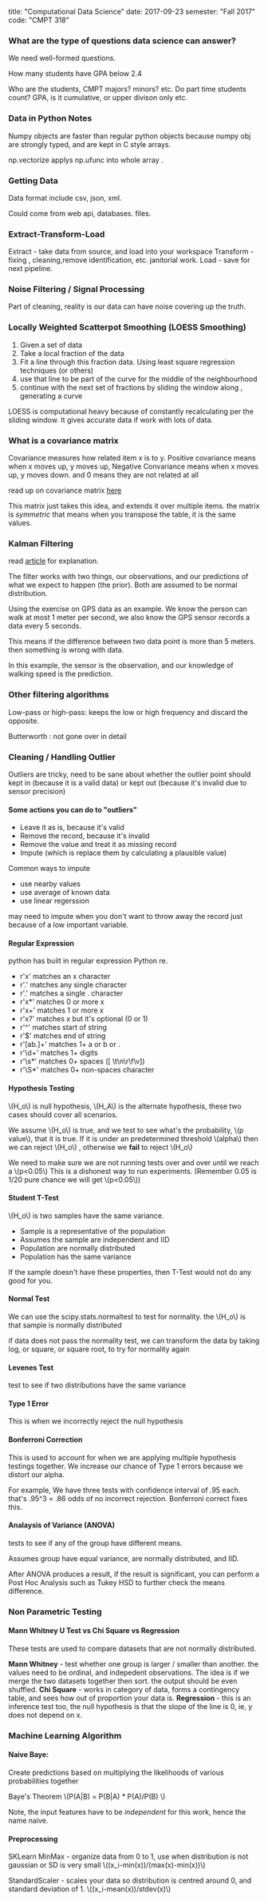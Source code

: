 title: "Computational Data Science"
date: 2017-09-23
semester: "Fall 2017"
code: "CMPT 318"

### What are the type of questions data science can answer?
We need well-formed questions.

How many students have GPA below 2.4 

Who are the students, CMPT majors? minors? etc. 
Do part time students count? 
GPA, is it cumulative, or upper divison only etc. 

### Data in Python Notes 

Numpy objects are faster than regular python objects because numpy obj are strongly typed, and are kept in C style arrays. 

np.vectorize applys np.ufunc into whole array . 

### Getting Data 
Data format include csv, json, xml. 

Could come from web api, databases. files. 

### Extract-Transform-Load 
Extract - take data from source, and load into your workspace 
Transform - fixing , cleaning,remove identification, etc.  janitorial work.
Load - save for next pipeline. 

### Noise Filtering / Signal Processing
Part of cleaning, reality is our data can have noise covering up the truth. 

### Locally Weighted Scatterpot Smoothing (LOESS Smoothing)
1. Given a set of data 
2. Take a local fraction of the data 
3. Fit a line through this fraction data. Using least square regression techniques (or others)
4. use that line to be part of the curve for the middle of the neighbourhood
5. continue with the next set of fractions by sliding the window along , generating a curve

LOESS is computational heavy because of constantly recalculating per the sliding window. It gives accurate data if work with lots of data.

### What is a covariance matrix
Covariance measures how related item x is to y. Positive covariance means when x moves up, y moves up, Negative Convariance means when x moves up, y moves down. and 0 means they are not related at all

read up on covariance matrix [here](http://www.theanalysisfactor.com/covariance-matrices/)

This matrix just takes this idea, and extends it over multiple items. the matrix is *symmetric* that means when you transpose the table, it is the same values.

### Kalman Filtering 
read [article](http://www.bzarg.com/p/how-a-kalman-filter-works-in-pictures/) for explanation.

The filter works with two things, our observations, and our predictions of what we expect to happen (the prior). Both are assumed to be normal distribution. 

Using the exercise on GPS data as an example. We know the person can walk at most 1 meter per second, we also know the GPS sensor records a data every 5 seconds. 

This means if the difference between two data point is more than 5 meters. then something is wrong with data. 

In this example, the sensor is the observation, and our knowledge of walking speed is the prediction. 

### Other filtering algorithms

Low-pass or high-pass:  keeps the low or high frequency and discard the opposite. 

Butterworth : not gone over in detail 

### Cleaning / Handling Outlier 
Outliers are tricky, need to be sane about whether the outlier point should kept in (because it is a valid data) or kept out (because it's invalid due to sensor precision)

#### Some actions you can do to "outliers"
* Leave it as is, because it's valid 
* Remove the record, because it's invalid 
* Remove the value and treat it as missing record 
* Impute (which is replace them by calculating a plausible value)

Common ways to impute 
* use nearby values 
* use average of known data 
* use linear regerssion 

may need to impute when you don't want to throw away the record just because of a low important variable. 

#### Regular Expression
python has built in regular expression Python re. 

* r'x' matches an x character
* r'.' matches any single character
* r'\.' matches a single . character
* r'x*' matches 0 or more x
* r'x+' matches 1 or more x
* r'x?' matches x but it's optional (0 or 1)
* r'^' matches start of string
* r'$' matches end of string
* r'[ab\.]+' matches 1+ a or b or .
* r'\d+' matches 1+ digits
* r'\s*' matches 0+ spaces ([ \t\n\r\f\v])
* r'\S*' matches 0+ non-spaces character

#### Hypothesis Testing
\\(H_o\\) is null hypothesis, \\(H_A\\) is the alternate hypothesis, these two cases should cover all scenarios. 

We assume \\(H_o\\) is true, and we test to see what's the probability, \\(p value\\), that it is true. If it is under an predetermined threshold \\(alpha\\) then we can reject \\(H_o\\) , otherwise we __fail__ to reject \\(H_o\\)

We need to make sure we are not running tests over and over until we reach a \\(p<0.05\\) This is a dishonest way to run experiments. (Remember 0.05 is 1/20 pure chance we will get \\(p<0.05\\)) 


#### Student T-Test 
\\(H_o\\) is two samples have the same variance. 

- Sample is a representative of the population
- Assumes the sample are independent and IID
- Population are normally distributed
- Population has the same variance

If the sample doesn't have these properties, then T-Test would not do any good for you. 

#### Normal Test
We can use the scipy.stats.normaltest to test for normality. 
the \\(H_o\\) is that sample is normally distributed

if data does not pass the normality test, we can transform the data by taking log, or square, or square root, to try for normality again

#### Levenes Test
test to see if two distributions have the same variance

#### Type 1 Error
This is when we incorrectly reject the null hypothesis 

#### Bonferroni Correction
This is used to account for when we are applying multiple hypothesis testings together. We increase our chance of Type 1 errors because we distort our alpha. 

For example, We have three tests with confidence interval of .95 each. that's .95^3 = .86 odds of no incorrect rejection. 
Bonferroni correct fixes this.

#### Analaysis of Variance (ANOVA)
tests to see if any of the group have different means. 

Assumes group have equal variance, are normally distributed, and IID. 

After ANOVA produces a result, if the result is significant, you can perform a Post Hoc Analysis such as Tukey HSD to further check the means difference. 

### Non Parametric Testing
#### Mann Whitney U Test vs Chi Square vs Regression
These tests are used to compare datasets that are not normally distributed. 

__Mann Whitney__ - test whether one group is larger / smaller than another. the values need to be ordinal, and indepedent observations. The idea is if we merge the two datasets together then sort. the output should be even shuffled. 
__Chi Square__   - works in category of data, forms a contingency table, and sees how out of proportion your data is. 
__Regression__   - this is an inference test too, the null hypothesis is that the slope of the line is 0, ie, y does not depend on x. 


### Machine Learning Algorithm

#### Naive Baye:

Create predictions based on multiplying the likelihoods of various probabilities  together

Baye's Theorem \\(P(A|B) = P(B|A) * P(A)/P(B) \\)

Note, the input features have to be *independent* for this work, hence the name naive.

#### Preprocessing

SKLearn MinMax - organize data from 0 to 1, use when distribution is not gaussian or SD is very small
\\((x_i-min(x))/(max(x)-min(x))\\)

StandardScaler - scales your data so distribution is centred around 0, and standard deviation of 1.
\\((x_i-mean(x))/stdev(x)\\) 

